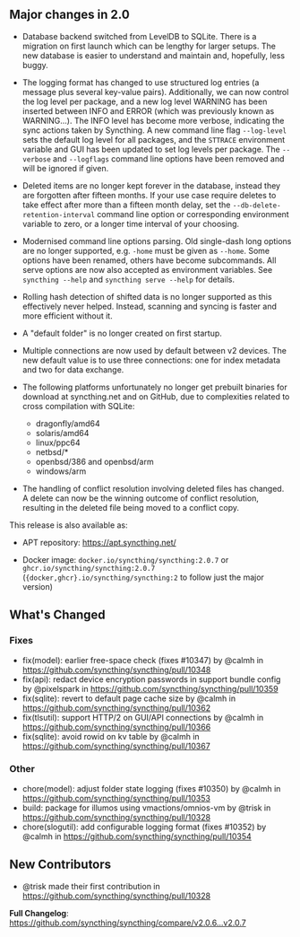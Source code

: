 ## Major changes in 2.0

- Database backend switched from LevelDB to SQLite. There is a migration on
  first launch which can be lengthy for larger setups. The new database is
  easier to understand and maintain and, hopefully, less buggy.

- The logging format has changed to use structured log entries (a message
  plus several key-value pairs). Additionally, we can now control the log
  level per package, and a new log level WARNING has been inserted between
  INFO and ERROR (which was previously known as WARNING...). The INFO level
  has become more verbose, indicating the sync actions taken by Syncthing. A
  new command line flag `--log-level` sets the default log level for all
  packages, and the `STTRACE` environment variable and GUI has been updated
  to set log levels per package. The `--verbose` and `--logflags` command
  line options have been removed and will be ignored if given.

- Deleted items are no longer kept forever in the database, instead they are
  forgotten after fifteen months. If your use case require deletes to take
  effect after more than a fifteen month delay, set the
  `--db-delete-retention-interval` command line option or corresponding
  environment variable to zero, or a longer time interval of your choosing.

- Modernised command line options parsing. Old single-dash long options are
  no longer supported, e.g. `-home` must be given as `--home`. Some options
  have been renamed, others have become subcommands. All serve options are
  now also accepted as environment variables. See  `syncthing --help` and
  `syncthing serve --help` for details.

- Rolling hash detection of shifted data is no longer supported as this
  effectively never helped. Instead, scanning and syncing is faster and more
  efficient without it.

- A "default folder" is no longer created on first startup.

- Multiple connections are now used by default between v2 devices. The new
  default value is to use three connections: one for index metadata and two
  for data exchange.

- The following platforms unfortunately no longer get prebuilt binaries for
  download at syncthing.net and on GitHub, due to complexities related to
  cross compilation with SQLite:

  - dragonfly/amd64
  - solaris/amd64
  - linux/ppc64
  - netbsd/*
  - openbsd/386 and openbsd/arm
  - windows/arm

- The handling of conflict resolution involving deleted files has changed. A
  delete can now be the winning outcome of conflict resolution, resulting in
  the deleted file being moved to a conflict copy.

This release is also available as:

* APT repository: https://apt.syncthing.net/

* Docker image: `docker.io/syncthing/syncthing:2.0.7` or `ghcr.io/syncthing/syncthing:2.0.7`
  (`{docker,ghcr}.io/syncthing/syncthing:2` to follow just the major version)

## What's Changed
### Fixes
* fix(model): earlier free-space check (fixes #10347) by @calmh in https://github.com/syncthing/syncthing/pull/10348
* fix(api): redact device encryption passwords in support bundle config by @pixelspark in https://github.com/syncthing/syncthing/pull/10359
* fix(sqlite): revert to default page cache size by @calmh in https://github.com/syncthing/syncthing/pull/10362
* fix(tlsutil): support HTTP/2 on GUI/API connections by @calmh in https://github.com/syncthing/syncthing/pull/10366
* fix(sqlite): avoid rowid on kv table by @calmh in https://github.com/syncthing/syncthing/pull/10367
### Other
* chore(model): adjust folder state logging (fixes #10350) by @calmh in https://github.com/syncthing/syncthing/pull/10353
* build: package for illumos using vmactions/omnios-vm by @trisk in https://github.com/syncthing/syncthing/pull/10328
* chore(slogutil): add configurable logging format (fixes #10352) by @calmh in https://github.com/syncthing/syncthing/pull/10354

## New Contributors
* @trisk made their first contribution in https://github.com/syncthing/syncthing/pull/10328

**Full Changelog**: https://github.com/syncthing/syncthing/compare/v2.0.6...v2.0.7